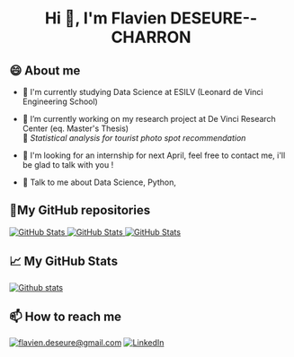 <h1 align="center">Hi 👋, I'm Flavien DESEURE--CHARRON</h1>

## 😄 About me
- 🌱 I'm currently studying Data Science at ESILV (Leonard de Vinci Engineering School)     
- 🔭 I’m currently working on my research project at De Vinci Research Center (eq. Master's Thesis)   
🧠 *Statistical analysis for tourist photo spot recommendation*
- 🤔 I'm looking for an internship for next April, feel free to contact me, i'll be glad to talk with you !

- 💬 Talk to me about Data Science, Python, 

<h2>📌My GitHub repositories</h2>
<div>
  <p>
    <a href="https://github.com/flaviendeseure/Machine_learning_projects">
      <img src="https://github-readme-stats.vercel.app/api/pin/?username=flaviendeseure&repo=Machine_learning_projects" alt="GitHub Stats" />
    </a>
    <a href="https://github.com/flaviendeseure/Tic-tac-toe_minimax_Agent">
      <img src="https://github-readme-stats.vercel.app/api/pin/?username=flaviendeseure&repo=Tic-tac-toe_minimax_Agent" alt="GitHub Stats" />
    </a>
     <a href="https://github.com/leonard-de-vinci/DaVinciBot-InMoov-2020-2021">
      <img src="https://github-readme-stats.vercel.app/api/pin/?username=leonard-de-vinci&repo=DaVinciBot-InMoov-2020-2021" alt="GitHub Stats" />
    </a>
  </p>
</div>

<h2>📈 My GitHub Stats</h2>

[![Github stats](https://github-readme-stats.vercel.app/api?username=flaviendeseure&show_icons=true&include_all_commits=true)](https://github.com/rajk3770/github-readme-stats)

<h2>📫 How to reach me</h2>

<a href="mailto:flavien.deseure@gmail.com]">![flavien.deseure@gmail.com](https://img.shields.io/badge/Gmail-D14836?style=for-the-badge&logo=gmail&logoColor=white)</a>
<a href="https://www.linkedin.com/in/flavien-deseure--charron">![LinkedIn](https://img.shields.io/badge/LinkedIn-0077B5?style=for-the-badge&logo=linkedin&logoColor=white)</a>
